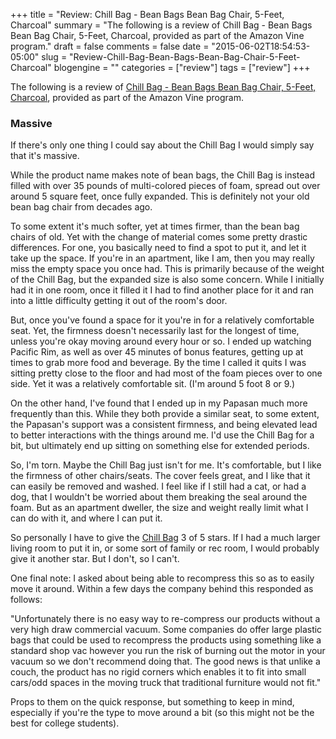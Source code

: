 +++
title = "Review: Chill Bag - Bean Bags Bean Bag Chair, 5-Feet, Charcoal"
summary = "The following is a review of Chill Bag - Bean Bags Bean Bag Chair, 5-Feet, Charcoal, provided as part of the Amazon Vine program."
draft = false
comments = false
date = "2015-06-02T18:54:53-05:00"
slug = "Review-Chill-Bag-Bean-Bags-Bean-Bag-Chair-5-Feet-Charcoal"
blogengine = ""
categories = ["review"]
tags = ["review"]
+++

<p>The following is a review of <a href="http://www.amazon.com/dp/B00P21TAIK?tag=strivinglifen-20" rel="external">Chill Bag - Bean Bags Bean Bag Chair, 5-Feet, Charcoal</a>, provided as part of the Amazon Vine program.</p>

<h3>Massive</h3>

<p>If there's only one thing I could say about the Chill Bag I would simply say that it's massive.</p>

<p>While the product name makes note of bean bags, the Chill Bag is instead filled with over 35 pounds of multi-colored pieces of foam, spread out over around 5 square feet, once fully expanded. This is definitely not your old bean bag chair from decades ago.</p>

<p>To some extent it's much softer, yet at times firmer, than the bean bag chairs of old. Yet with the change of material comes some pretty drastic differences. For one, you basically need to find a spot to put it, and let it take up the space. If you're in an apartment, like I am, then you may really miss the empty space you once had. This is primarily because of the weight of the Chill Bag, but the expanded size is also some concern. While I initially had it in one room, once it filled it I had to find another place for it and ran into a little difficulty getting it out of the room's door.</p>

<p>But, once you've found a space for it you're in for a relatively comfortable seat. Yet, the firmness doesn't necessarily last for the longest of time, unless you're okay moving around every hour or so. I ended up watching Pacific Rim, as well as over 45 minutes of bonus features, getting up at times to grab more food and beverage. By the time I called it quits I was sitting pretty close to the floor and had most of the foam pieces over to one side. Yet it was a relatively comfortable sit. (I'm around 5 foot 8 or 9.)</p>

<p>On the other hand, I've found that I ended up in my Papasan much more frequently than this. While they both provide a similar seat, to some extent, the Papasan's support was a consistent firmness, and being elevated lead to better interactions with the things around me. I'd use the Chill Bag for a bit, but ultimately end up sitting on something else for extended periods.</p>

<p>So, I'm torn. Maybe the Chill Bag just isn't for me. It's comfortable, but I like the firmness of other chairs/seats. The cover feels great, and I like that it can easily be removed and washed. I feel like if I still had a cat, or had a dog, that I wouldn't be worried about them breaking the seal around the foam. But as an apartment dweller, the size and weight really limit what I can do with it, and where I can put it.</p>

<p>So personally I have to give the <a href="http://www.amazon.com/dp/B00P21TAIK?tag=strivinglifen-20" rel="external">Chill Bag</a> 3 of 5 stars. If I had a much larger living room to put it in, or some sort of family or rec room, I would probably give it another star. But I don't, so I can't.</p>

<p>One final note: I asked about being able to recompress this so as to easily move it around. Within a few days the company behind this responded as follows:</p>

<p>"Unfortunately there is no easy way to re-compress our products without a very high draw commercial vacuum. Some companies do offer large plastic bags that could be used to recompress the products using something like a standard shop vac however you run the risk of burning out the motor in your vacuum so we don't recommend doing that. The good news is that unlike a couch, the product has no rigid corners which enables it to fit into small cars/odd spaces in the moving truck that traditional furniture would not fit."</p>

<p>Props to them on the quick response, but something to keep in mind, especially if you're the type to move around a bit (so this might not be the best for college students).</p>
